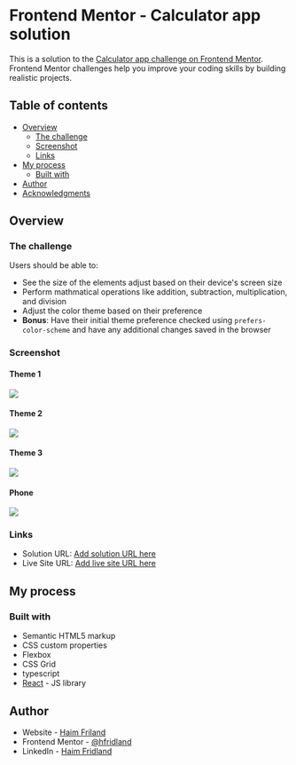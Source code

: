 # Frontend Mentor - Calculator app solution

This is a solution to the [Calculator app challenge on Frontend Mentor](https://www.frontendmentor.io/challenges/calculator-app-9lteq5N29). Frontend Mentor challenges help you improve your coding skills by building realistic projects.

## Table of contents

- [Overview](#overview)
  - [The challenge](#the-challenge)
  - [Screenshot](#screenshot)
  - [Links](#links)
- [My process](#my-process)
  - [Built with](#built-with)
- [Author](#author)
- [Acknowledgments](#acknowledgments)

## Overview

### The challenge

Users should be able to:

- See the size of the elements adjust based on their device's screen size
- Perform mathmatical operations like addition, subtraction, multiplication, and division
- Adjust the color theme based on their preference
- **Bonus**: Have their initial theme preference checked using `prefers-color-scheme` and have any additional changes saved in the browser

### Screenshot

#### Theme 1

![](./screenshots/theme1.png)

#### Theme 2

![](./screenshots/theme2.png)

#### Theme 3

![](./screenshots/theme3.png)

#### Phone

![](./screenshots/phone.png)

### Links

- Solution URL: [Add solution URL here](https://github.com/hfridland/calculator)
- Live Site URL: [Add live site URL here](https://hfridland.github.io/calculator)

## My process

### Built with

- Semantic HTML5 markup
- CSS custom properties
- Flexbox
- CSS Grid
- typescript
- [React](https://reactjs.org/) - JS library

## Author

- Website - [Haim Friland](mailto:hfridland@shaw.ca)
- Frontend Mentor - [@hfridland](https://www.frontendmentor.io/profile/hfridland)
- LinkedIn - [Haim Fridland](https://www.linkedin.com/in/haim-fridland-a8b28315/)
